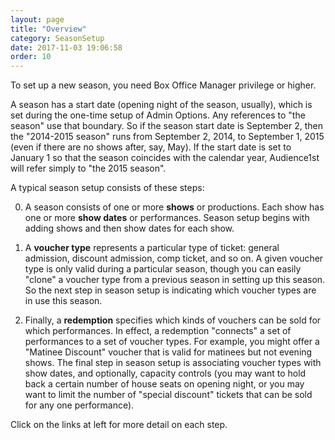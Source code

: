 ```yaml
---
layout: page
title: "Overview"
category: SeasonSetup
date: 2017-11-03 19:06:58
order: 10
---
```



To set up a new season, you need Box Office Manager privilege or higher.  

A season has a start date (opening night of the season, usually), which
is set during the one-time setup of Admin Options.  Any references to
"the season" use that boundary.  So if the season start date is September 2,
then the "2014-2015 season" runs from September 2, 2014, to September 1,
2015 (even if there are no shows after, say, May).  If the start date is set to January 1 so that the season
coincides with the calendar year, Audience1st will refer simply to "the
2015 season".

A typical season setup consists of these steps:

0. A season consists of one or more **shows** or productions.  Each show has one or more **show dates** or performances.  Season setup begins with adding shows and then show dates for each show.

0. A **voucher type** represents a particular type of ticket: general admission, discount admission, comp ticket, and so on.  A given voucher type is only valid during a particular season, though you can easily "clone" a voucher type from a previous season in setting up this season.  So the next step in season setup is indicating which voucher types are in use this season.

0.  Finally, a **redemption** specifies which kinds of vouchers can be
sold for which performances.  In effect, a redemption "connects" a set
of performances to a set of voucher types.  For example, you might offer
a "Matinee Discount" voucher that is valid for matinees but not evening
shows.  The final step in season setup is associating voucher types with
show dates, and optionally, capacity controls (you may want to hold back
a certain number of house seats on opening night, or you may want to
limit the number of "special discount" tickets that can be sold for any
one performance). 

Click on the links at left for more detail on each step.
